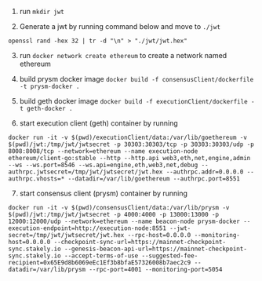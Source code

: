 1. run `mkdir jwt`

2. Generate a jwt by running command below and move to `./jwt`

```openssl rand -hex 32 | tr -d "\n" > "./jwt/jwt.hex"```

3. run `docker network create ethereum` to create a network named ethereum

4. build prysm docker image `docker build -f consensusClient/dockerfile -t prysm-docker .`

5. build geth docker image `docker build -f executionClient/dockerfile -t geth-docker .`

6. start execution client (geth) container by running
```
docker run -it -v $(pwd)/executionClient/data:/var/lib/goethereum -v $(pwd)/jwt:/tmp/jwt/jwtsecret -p 30303:30303/tcp -p 30303:30303/udp -p 8008:8008/tcp --network=ethereum --name execution-node ethereum/client-go:stable --http --http.api web3,eth,net,engine,admin --ws --ws.port=8546 --ws.api=engine,eth,web3,net,debug --authrpc.jwtsecret=/tmp/jwt/jwtsecret/jwt.hex --authrpc.addr=0.0.0.0 --authrpc.vhosts=* --datadir=/var/lib/goethereum --authrpc.port=8551
```

7. start consensus client (prysm) container by running
```
docker run -it -v $(pwd)/consensusClient/data:/var/lib/prysm -v $(pwd)/jwt:/tmp/jwt/jwtsecret -p 4000:4000 -p 13000:13000 -p 12000:12000/udp --network=ethereum --name beacon-node prysm-docker --execution-endpoint=http://execution-node:8551 --jwt-secret=/tmp/jwt/jwtsecret/jwt.hex --rpc-host=0.0.0.0 --monitoring-host=0.0.0.0 --checkpoint-sync-url=https://mainnet-checkpoint-sync.stakely.io --genesis-beacon-api-url=https://mainnet-checkpoint-sync.stakely.io --accept-terms-of-use --suggested-fee-recipient=0x65E9d8b6069eEc1Ef3b8bfaE57326008b7aec2c9 --datadir=/var/lib/prysm --rpc-port=4001 --monitoring-port=5054 
```